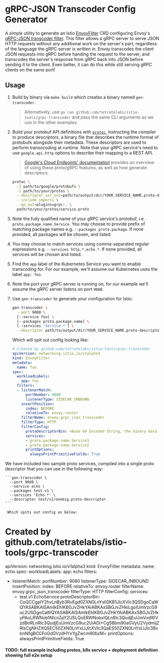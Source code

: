 # gRPC-JSON Transcoder Config Generator

A simple utility to generate an Istio [EnvoyFilter](https://preliminary.istio.io/docs/reference/config/istio.networking.v1alpha3/#EnvoyFilter) CRD configuring Envoy's [gRPC-JSON transcoder filter](https://www.envoyproxy.io/docs/envoy/latest/configuration/http_filters/grpc_json_transcoder_filter). This filter allows a gRPC server to serve JSON HTTP requests without any additional work on the server's part, regardless of the language the gRPC server is written in. Envoy transcodes the client JSON requests into gRPC before handing the request to the server, and transcodes the server's response from gRPC back into JSON before sending it to the client. Even better, it can do this while still serving gRPC clients on the same port!

## Usage

1. Build by binary via `make build` which creates a binary named `gen-transcoder`.
    > Alternatively, use `go run github.com/tetratelabs/istio-tools/grpc-transcoder` and pass the same CLI arguments as we use in the other examples.

1. Build your protobuf API definitions with [`protoc`](https://github.com/google/protobuf/releases), instructing the compiler to produce _descriptors_, a binary file that describes the runtime format of protobufs alongside their metadata. These descriptors are used to perform transocoding at runtime. Note that your gRPC service's need to use `google.api.http` options to describe their mapping to a REST API.

    > [Google's Cloud Endpoints' documentation](https://cloud.google.com/endpoints/docs/grpc/transcoding) provides an overview of using these proto/gRPC features, as well as how generate descriptors.
  
    ```sh -c
    protoc \
      -I path/to/google/protobufs \
      -I path/to/your/protos \
      --descriptor_set_out=path/to/output/dir/YOUR_SERVICE_NAME.proto-descriptor \
      --include_imports \
      --go_out=plugins=grpc:. \
      path/to/your/protos/service.proto
    ```
  
1. Note the fully qualified name of your gRPC service's protobuf, i.e. `proto.package.name.Service`. You may choose to provide prefix of matching package names e.g. `--packages proto.package`. If none provided, all packages will be chosen, and listed.

1. You may choose to match services using comma-separated regular expressions e.g. `--services http.*,echo.*`. If none provided, all services will be chosen and listed.

1. Find the `app` label of the Kubernetes Service you want to enable transcoding for. For our example, we'll assume our Kubernetes uses the label `app: foo`.

1. Note the port your gRPC server is running on; for our example we'll assume the gRPC server listens on port `9080`.

1. Use `gen-transcoder` to generate your configuration for Istio:

    ```sh -c \
    gen-transcoder \
      --port 9080 \
      [--service foo] \
      [--packages proto.package.name] \
      [--services 'Service.*'] \
      --descriptor path/to/output/dir/YOUR_SERVICE_NAME.proto-descriptor
    ```

     Which will spit out config looking like:
  
    ```yaml
    # Created by github.com/tetratelabs/istio-tools/grpc-transcoder
    apiVersion: networking.istio.io/v1alpha3
    kind: EnvoyFilter
    metadata:
      name: foo
    spec:
      workloadLabels:
        app: foo
      filters:
      - listenerMatch:
          portNumber: 9080 
          listenerType: SIDECAR_INBOUND
        insertPosition:
          index: BEFORE
          relativeTo: envoy.router
        filterName: envoy.grpc_json_transcoder
        filterType: HTTP
        filterConfig:
          protoDescriptorBin: <Base 64 Encoded String, the binary data inside of path/to/output/dir/YOUR_SERVICE_NAME.proto-descriptor>
          services:
          - proto.package.name.Service1
          - proto.package.name.Service2
          printOptions:
            alwaysPrintPrimitiveFields: True
    ```

We have included two sample proto services, compiled into a single proto descriptor that you can use in the following way:

    ```gen-transcoder \
      --port 9080 \
      --service echo \
      --packages test.v1 \
      --services 'Echo.*' \
      --descriptor test/v1/onebig.proto-descriptor
    ```

     Which spits out config as below:

# Created by github.com/tetratelabs/istio-tools/grpc-transcoder
apiVersion: networking.istio.io/v1alpha3
kind: EnvoyFilter
metadata:
  name: echo
spec:
  workloadLabels:
    app: echo
  filters:
  - listenerMatch:
      portNumber: 9080
      listenerType: SIDECAR_INBOUND
    insertPosition:
      index: BEFORE
      relativeTo: envoy.router
    filterName: envoy.grpc_json_transcoder
    filterType: HTTP
    filterConfig:
      services:
      - test.v1.EchoService
      protoDescriptorBin: CoQCCgplY2hvLnByb3RvEgd0ZXN0LnYxIi0KB1JlcXVlc3QSDgoCaWQYASABKAlSAmlkEhIKBGJvZHkYAiABKAxSBGJvZHkiLgoIUmVzcG9uc2USDgoCaWQYASABKAlSAmlkEhIKBGJvZHkYAiABKAxSBGJvZHkyPAoLRWNob1NlcnZpY2USLQoERWNobxIQLnRlc3QudjEuUmVxdWVzdBoRLnRlc3QudjEuUmVzcG9uc2UiADI+Cg5Bbm90aGVyU2VydmljZRIsCgNHZXQSEC50ZXN0LnYxLlJlcXVlc3QaES50ZXN0LnYxLlJlc3BvbnNlIgBCCFoGdGVzdHYxYgZwcm90bzM=
      printOptions:
        alwaysPrintPrimitiveFields: True

#### TODO: full example including protos, k8s service + deployment definition showing full e2e setup
